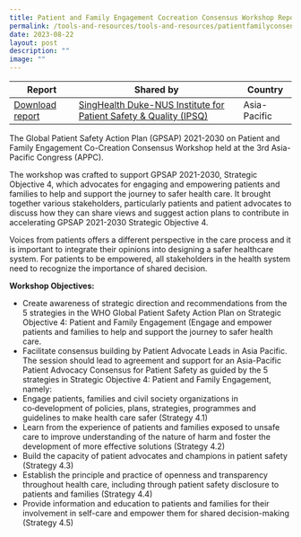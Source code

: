 ```yaml
---
title: Patient and Family Engagement Cocreation Consensus Workshop Report
permalink: /tools-and-resources/tools-and-resources/patientfamilyconsensus/
date: 2023-08-22
layout: post
description: ""
image: ""
---
```



| Report | Shared by | Country |
| -------- | -------- | -------- |
| [Download report](/files/gkpsfilea10-20232208_asia-pacific%20patient%20and%20family%20engagement%20consensus%20report.pdf)    | [SingHealth Duke-NUS Institute for Patient Safety & Quality (IPSQ)](https://www.singhealthdukenus.com.sg/ipsq/)    | Asia-Pacific  |



The Global Patient Safety Action Plan (GPSAP) 2021-2030 on Patient and Family Engagement Co-Creation Consensus Workshop held at the 3rd Asia-Pacific Congress (APPC).

The workshop was crafted to support GPSAP 2021-2030, Strategic Objective 4, which advocates for engaging and empowering patients and families to help and support the journey to safer health care. It brought together various stakeholders, particularly patients and patient advocates to discuss how they can share views and suggest action plans to contribute in accelerating GPSAP 2021-2030 Strategic Objective 4. 

Voices from patients offers a different perspective in the care process and it is important to integrate their opinions into designing a safer healthcare system. For patients to be empowered, all stakeholders in the health system need to recognize the importance of shared decision.

**Workshop Objectives:**

* Create awareness of strategic direction and recommendations from the 5 strategies in the WHO Global Patient Safety Action Plan on Strategic Objective 4: Patient and Family Engagement (Engage and empower patients and families to help and support the journey to safer health care.
* Facilitate consensus building by Patient Advocate Leads in Asia Pacific. The session should lead to agreement and support for an Asia-Pacific Patient Advocacy Consensus for Patient Safety as guided by the 5 strategies in Strategic Objective 4: Patient and Family Engagement, namely:
* Engage patients, families and civil society organizations in co‑development of policies, plans, strategies, programmes and guidelines to make health care safer (Strategy 4.1)
* Learn from the experience of patients and families exposed to unsafe care to improve understanding of the nature of harm and foster the development of more effective solutions (Strategy 4.2)
* Build the capacity of patient advocates and champions in patient safety (Strategy 4.3)
* Establish the principle and practice of openness and transparency throughout health care, including through patient safety disclosure to patients and families (Strategy 4.4)
* Provide information and education to patients and families for their involvement in self-care and empower them for shared decision-making (Strategy 4.5)